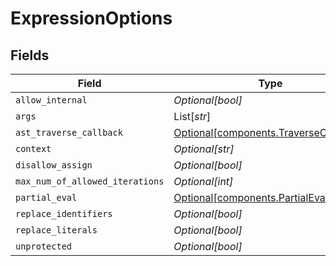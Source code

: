 # ExpressionOptions


## Fields

| Field                                                                                | Type                                                                                 | Required                                                                             | Description                                                                          |
| ------------------------------------------------------------------------------------ | ------------------------------------------------------------------------------------ | ------------------------------------------------------------------------------------ | ------------------------------------------------------------------------------------ |
| `allow_internal`                                                                     | *Optional[bool]*                                                                     | :heavy_minus_sign:                                                                   | N/A                                                                                  |
| `args`                                                                               | List[*str*]                                                                          | :heavy_minus_sign:                                                                   | N/A                                                                                  |
| `ast_traverse_callback`                                                              | [Optional[components.TraverseCallback]](../../models/shared/traversecallback.md)     | :heavy_minus_sign:                                                                   | N/A                                                                                  |
| `context`                                                                            | *Optional[str]*                                                                      | :heavy_minus_sign:                                                                   | N/A                                                                                  |
| `disallow_assign`                                                                    | *Optional[bool]*                                                                     | :heavy_minus_sign:                                                                   | N/A                                                                                  |
| `max_num_of_allowed_iterations`                                                      | *Optional[int]*                                                                      | :heavy_minus_sign:                                                                   | N/A                                                                                  |
| `partial_eval`                                                                       | [Optional[components.PartialEvalRewrite]](../../models/shared/partialevalrewrite.md) | :heavy_minus_sign:                                                                   | N/A                                                                                  |
| `replace_identifiers`                                                                | *Optional[bool]*                                                                     | :heavy_minus_sign:                                                                   | N/A                                                                                  |
| `replace_literals`                                                                   | *Optional[bool]*                                                                     | :heavy_minus_sign:                                                                   | N/A                                                                                  |
| `unprotected`                                                                        | *Optional[bool]*                                                                     | :heavy_minus_sign:                                                                   | N/A                                                                                  |